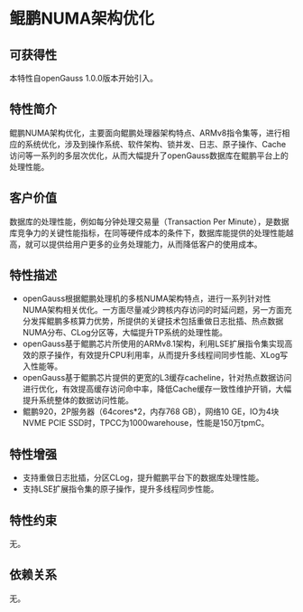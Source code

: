# 鲲鹏NUMA架构优化

## 可获得性<a name="section1820817472142"></a>

本特性自openGauss 1.0.0版本开始引入。

## 特性简介<a name="section595916321417"></a>

鲲鹏NUMA架构优化，主要面向鲲鹏处理器架构特点、ARMv8指令集等，进行相应的系统优化，涉及到操作系统、软件架构、锁并发、日志、原子操作、Cache访问等一系列的多层次优化，从而大幅提升了openGauss数据库在鲲鹏平台上的处理性能。

## 客户价值<a name="section1889785041315"></a>

数据库的处理性能，例如每分钟处理交易量（Transaction Per Minute），是数据库竞争力的关键性能指标，在同等硬件成本的条件下，数据库能提供的处理性能越高，就可以提供给用户更多的业务处理能力，从而降低客户的使用成本。

## 特性描述<a name="section3050790"></a>

-   openGauss根据鲲鹏处理机的多核NUMA架构特点，进行一系列针对性NUMA架构相关优化。一方面尽量减少跨核内存访问的时延问题，另一方面充分发挥鲲鹏多核算力优势，所提供的关键技术包括重做日志批插、热点数据NUMA分布、CLog分区等，大幅提升TP系统的处理性能。
-   openGauss基于鲲鹏芯片所使用的ARMv8.1架构，利用LSE扩展指令集实现高效的原子操作，有效提升CPU利用率，从而提升多线程间同步性能、XLog写入性能等。
-   openGauss基于鲲鹏芯片提供的更宽的L3缓存cacheline，针对热点数据访问进行优化，有效提高缓存访问命中率，降低Cache缓存一致性维护开销，大幅提升系统整体的数据访问性能。
-   鲲鹏920，2P服务器（64cores\*2，内存768 GB），网络10 GE，IO为4块NVME PCIE SSD时，TPCC为1000warehouse，性能是150万tpmC。

## 特性增强<a name="section27457110"></a>

-   支持重做日志批插，分区CLog，提升鲲鹏平台下的数据库处理性能。
-   支持LSE扩展指令集的原子操作，提升多线程同步性能。

## 特性约束<a name="section06531946143616"></a>

无。

## 依赖关系<a name="section45787398"></a>

无。

